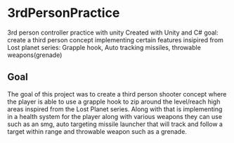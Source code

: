 # 3rdPersonPractice
 3rd person controller practice with unity
Created with Unity and C#
goal: create a third person concept implementing certain features insipired from Lost planet series: Grapple hook, Auto tracking missiles, throwable weapons(grenade)
## Goal 
The goal of this project was to create a third person shooter concept where the player is able to use a grapple hook to zip around the level/reach high areas inspired from the Lost Planet series. Along with that is implementing in a health system for the player along with various weapons they can use such as an smg, auto targeting missile launcher that will track and follow a target within range and throwable weapon such as a grenade. 
